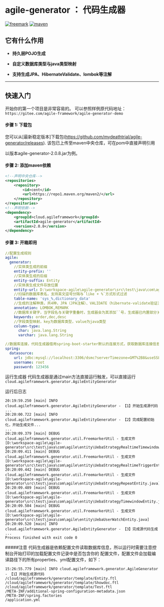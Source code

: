 # agile-generator ： 代码生成器
[![freemark](https://img.shields.io/badge/freemark-LATEST-green)](https://img.shields.io/badge/freemark-LATEST-green)
[![maven](https://img.shields.io/badge/build-maven-green)](https://img.shields.io/badge/build-maven-green)
## 它有什么作用

* **持久层POJO生成**

* **自定义数据库类型与java类型映射**

* **支持生成JPA、HibernateValidate、lombok等注解**

-------
## 快速入门
开始你的第一个项目是非常容易的。
可以参照样例原代码地址：`https://gitee.com/agile-framework/agile-generator-demo`

#### 步骤 1: 下载包
您可以从[最新稳定版本]下载包(https://github.com/mydeathtrial/agile-generator/releases).
该包已上传至maven中央仓库，可在pom中直接声明引用

以版本agile-generator-2.0.8.jar为例。
#### 步骤 2: 添加maven依赖
```xml
<!--声明中央仓库-->
<repositories>
    <repository>
        <id>cent</id>
        <url>https://repo1.maven.org/maven2/</url>
    </repository>
</repositories>
<!--声明依赖-->
<dependency>
    <groupId>cloud.agileframework</groupId>
    <artifactId>agile-generator</artifactId>
    <version>2.0.8</version>
</dependency>
```
#### 步骤 3: 开箱即用
```yaml
//配置生成规则
agile:
  generator:
    //实体类生成的前缀
    entity-prefix: ''
    //实体类生成的后缀
    entity-suffix: Entity
    //实体类生成文件存放位置
    entity-url: D:\workspace-agile\agile-generator\src\test\java\com\agile\entity
    //扫描的数据库表名，支持英文逗号分隔与`like + %`方式形式过滤
    table-name: 'sys_%,dictionary_data'
    //生成的注解种类，共4种，JPA（JPA注解）、VALIDATE（hibernate-validate验证注解）、LOMBOK（lombok注解）、REMARK（备注信息注解）
    annotation: LOMBOK,REMARK
    //数据库关键字，当字段名与关键字重叠时，生成器会为其添加``号，生成器已内置部分关键字，更多关键字可以在此添加
    keywords: order,dec,desc
    //字段类型映射，key为数据库类型，value为java类型
    column-type:
      char: java.lang.String
      varchar: java.lang.String

//数据库连接，代码生成器借用spring-boot-starter默认的连接方式，获取数据库连接信息
spring:
  datasource:
    url: jdbc:mysql://localhost:3306/dsmc?serverTimezone=GMT%2B8&useSSL=false&useUnicode=true&characterEncoding=utf-8&zeroDateTimeBehavior=CONVERT_TO_NULL&autoReconnect=true&allowPublicKeyRetrieval=true
    username: root
    password: 123456
```
运行生成器
代码生成器是通过main方法直接运行触发，可以直接运行`cloud.agileframework.generator.AgileEntityGenerator`

运行后日志
```
20:19:59.250 [main] INFO cloud.agileframework.generator.AgileEntityGenerator - 【1】开始生成源代码
...
20:20:00.722 [main] INFO cloud.agileframework.generator.AgileEntityGenerator - 【2】完成配置初始化，开始生成文件...
...
20:20:09.379 [main] DEBUG cloud.agileframework.generator.util.FreemarkerUtil - 生成文件[D:\workspace-agile\agile-generator\src\test\java\com\agile\entity\UebaStrategyRealtimeTimewindowEntity.java]
20:20:09.411 [main] DEBUG cloud.agileframework.generator.util.FreemarkerUtil - 生成文件[D:\workspace-agile\agile-generator\src\test\java\com\agile\entity\UebaStrategyRealtimeTriggerEntity.java]
20:20:09.442 [main] DEBUG cloud.agileframework.generator.util.FreemarkerUtil - 生成文件[D:\workspace-agile\agile-generator\src\test\java\com\agile\entity\UebaStrategyRepeatEntity.java]
20:20:09.489 [main] DEBUG cloud.agileframework.generator.util.FreemarkerUtil - 生成文件[D:\workspace-agile\agile-generator\src\test\java\com\agile\entity\UebaStrategyTimewindowEntity.java]
20:20:09.504 [main] DEBUG cloud.agileframework.generator.util.FreemarkerUtil - 生成文件[D:\workspace-agile\agile-generator\src\test\java\com\agile\entity\UebaUserWatchEntity.java]
20:20:09.520 [main] INFO cloud.agileframework.generator.AgileEntityGenerator - 【3】完成源代码生成
...
Process finished with exit code 0

```
#####注意
代码生成器是依赖配置文件读取数据库信息，所以运行时需要注意控制台开始打印的加载配置文件记录中是否包含你的
配置文件，配置文件会加载编译路径下的所有properties、yml配置文件，如下：
```
15:26:55.779 [main] INFO cloud.agileframework.generator.AgileGenerator - 【1】开始生成源代码
/cloud/agileframework/generator/template/Entity.ftl
/cloud/agileframework/generator/template/Showdoc.ftl
/cloud/agileframework/generator/template/Test.ftl
/META-INF/additional-spring-configuration-metadata.json
/META-INF/spring.factories
/application.yml
```